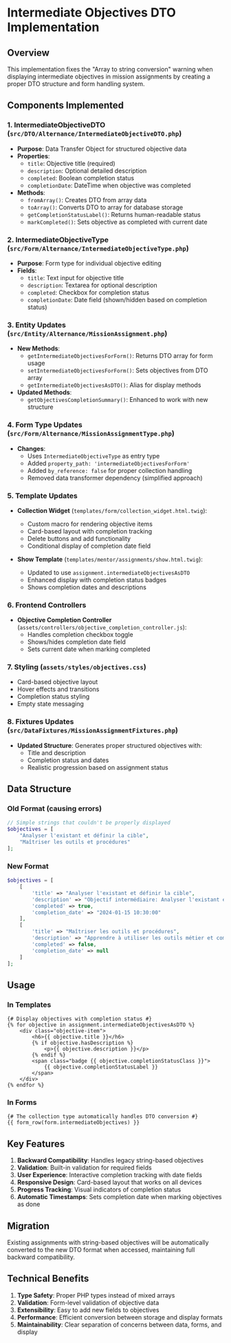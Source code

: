 # Intermediate Objectives DTO Implementation

## Overview
This implementation fixes the "Array to string conversion" warning when displaying intermediate objectives in mission assignments by creating a proper DTO structure and form handling system.

## Components Implemented

### 1. IntermediateObjectiveDTO (`src/DTO/Alternance/IntermediateObjectiveDTO.php`)
- **Purpose**: Data Transfer Object for structured objective data
- **Properties**:
  - `title`: Objective title (required)
  - `description`: Optional detailed description
  - `completed`: Boolean completion status
  - `completionDate`: DateTime when objective was completed
- **Methods**:
  - `fromArray()`: Creates DTO from array data
  - `toArray()`: Converts DTO to array for database storage
  - `getCompletionStatusLabel()`: Returns human-readable status
  - `markCompleted()`: Sets objective as completed with current date

### 2. IntermediateObjectiveType (`src/Form/Alternance/IntermediateObjectiveType.php`)
- **Purpose**: Form type for individual objective editing
- **Fields**:
  - `title`: Text input for objective title
  - `description`: Textarea for optional description
  - `completed`: Checkbox for completion status
  - `completionDate`: Date field (shown/hidden based on completion status)

### 3. Entity Updates (`src/Entity/Alternance/MissionAssignment.php`)
- **New Methods**:
  - `getIntermediateObjectivesForForm()`: Returns DTO array for form usage
  - `setIntermediateObjectivesForForm()`: Sets objectives from DTO array
  - `getIntermediateObjectivesAsDTO()`: Alias for display methods
- **Updated Methods**:
  - `getObjectivesCompletionSummary()`: Enhanced to work with new structure

### 4. Form Type Updates (`src/Form/Alternance/MissionAssignmentType.php`)
- **Changes**:
  - Uses `IntermediateObjectiveType` as entry type
  - Added `property_path: 'intermediateObjectivesForForm'`
  - Added `by_reference: false` for proper collection handling
  - Removed data transformer dependency (simplified approach)

### 5. Template Updates
- **Collection Widget** (`templates/form/collection_widget.html.twig`):
  - Custom macro for rendering objective items
  - Card-based layout with completion tracking
  - Delete buttons and add functionality
  - Conditional display of completion date field

- **Show Template** (`templates/mentor/assignments/show.html.twig`):
  - Updated to use `assignment.intermediateObjectivesAsDTO`
  - Enhanced display with completion status badges
  - Shows completion dates and descriptions

### 6. Frontend Controllers
- **Objective Completion Controller** (`assets/controllers/objective_completion_controller.js`):
  - Handles completion checkbox toggle
  - Shows/hides completion date field
  - Sets current date when marking completed

### 7. Styling (`assets/styles/objectives.css`)
- Card-based objective layout
- Hover effects and transitions
- Completion status styling
- Empty state messaging

### 8. Fixtures Updates (`src/DataFixtures/MissionAssignmentFixtures.php`)
- **Updated Structure**: Generates proper structured objectives with:
  - Title and description
  - Completion status and dates
  - Realistic progression based on assignment status

## Data Structure

### Old Format (causing errors)
```php
// Simple strings that couldn't be properly displayed
$objectives = [
    "Analyser l'existant et définir la cible",
    "Maîtriser les outils et procédures"
];
```

### New Format
```php
$objectives = [
    [
        'title' => "Analyser l'existant et définir la cible",
        'description' => "Objectif intermédiaire: Analyser l'existant et définir la cible",
        'completed' => true,
        'completion_date' => "2024-01-15 10:30:00"
    ],
    [
        'title' => "Maîtriser les outils et procédures", 
        'description' => "Apprendre à utiliser les outils métier et comprendre les processus",
        'completed' => false,
        'completion_date' => null
    ]
];
```

## Usage

### In Templates
```twig
{# Display objectives with completion status #}
{% for objective in assignment.intermediateObjectivesAsDTO %}
    <div class="objective-item">
        <h6>{{ objective.title }}</h6>
        {% if objective.hasDescription %}
            <p>{{ objective.description }}</p>
        {% endif %}
        <span class="badge {{ objective.completionStatusClass }}">
            {{ objective.completionStatusLabel }}
        </span>
    </div>
{% endfor %}
```

### In Forms
```twig
{# The collection type automatically handles DTO conversion #}
{{ form_row(form.intermediateObjectives) }}
```

## Key Features

1. **Backward Compatibility**: Handles legacy string-based objectives
2. **Validation**: Built-in validation for required fields
3. **User Experience**: Interactive completion tracking with date fields
4. **Responsive Design**: Card-based layout that works on all devices
5. **Progress Tracking**: Visual indicators of completion status
6. **Automatic Timestamps**: Sets completion date when marking objectives as done

## Migration

Existing assignments with string-based objectives will be automatically converted to the new DTO format when accessed, maintaining full backward compatibility.

## Technical Benefits

1. **Type Safety**: Proper PHP types instead of mixed arrays
2. **Validation**: Form-level validation of objective data
3. **Extensibility**: Easy to add new fields to objectives
4. **Performance**: Efficient conversion between storage and display formats
5. **Maintainability**: Clear separation of concerns between data, forms, and display
